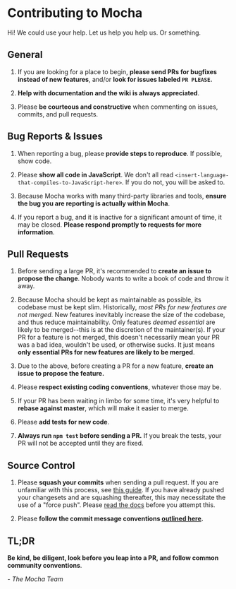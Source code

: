 # Contributing to Mocha

Hi!  We could use your help.  Let us help you help us.  Or something.

## General

1. If you are looking for a place to begin, **please send PRs for bugfixes instead of new features**, and/or **look for issues labeled `PR PLEASE`.**

2.  **Help with documentation and the wiki is always appreciated**.

3.  Please **be courteous and constructive** when commenting on issues, commits, and pull requests.

## Bug Reports & Issues

1.  When reporting a bug, please **provide steps to reproduce**.  If possible, show code.

2.  Please **show all code in JavaScript**.  We don't all read `<insert-language-that-compiles-to-JavaScript-here>`.  If you do not, you will be asked to.

3.  Because Mocha works with many third-party libraries and tools, **ensure the bug you are reporting is actually within Mocha**.

4.  If you report a bug, and it is inactive for a significant amount of time, it may be closed.  **Please respond promptly to requests for more information**.

## Pull Requests

1. Before sending a large PR, it's recommended to **create an issue to propose the change**.  Nobody wants to write a book of code and throw it away.

2.  Because Mocha should be kept as maintainable as possible, its codebase must be kept slim.  Historically, *most PRs for new features are not merged*.  New features inevitably increase the size of the codebase, and thus reduce maintainability.  Only features *deemed essential* are likely to be merged--this is at the discretion of the maintainer(s).  If your PR for a feature is not merged, this doesn't necessarily mean your PR was a bad idea, wouldn't be used, or otherwise sucks.  It just means **only essential PRs for new features are likely to be merged**.

3.  Due to the above, before creating a PR for a new feature, **create an issue to propose the feature.**

4.  Please **respect existing coding conventions**, whatever those may be.

5.  If your PR has been waiting in limbo for some time, it's very helpful to **rebase against master**, which will make it easier to merge.

6.  Please **add tests for new code**.

7.  **Always run `npm test` before sending a PR.**  If you break the tests, your PR will not be accepted until they are fixed.

## Source Control

1. Please **squash your commits** when sending a pull request.  If you are unfamiliar with this process, see [this guide](https://help.github.com/articles/about-git-rebase/).  If you have already pushed your changesets and are squashing thereafter, this may necessitate the use of a "force push".  Please [read the docs](http://git-scm.com/docs/git-push) before you attempt this.

2. Please **follow the commit message conventions [outlined here](https://medium.com/code-adventures/git-conventions-a940ee20862d).**

## TL;DR

**Be kind, be diligent, look before you leap into a PR, and follow common community conventions**.

*- The Mocha Team*
